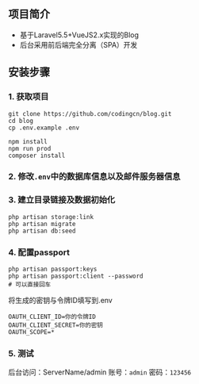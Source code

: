 ## 项目简介
* 基于Laravel5.5+VueJS2.x实现的Blog
* 后台采用前后端完全分离（SPA）开发


## 安装步骤
### 1. 获取项目
```
git clone https://github.com/codingcn/blog.git
cd blog
cp .env.example .env

npm install
npm run prod
composer install
```
### 2. 修改`.env`中的数据库信息以及邮件服务器信息

### 3. 建立目录链接及数据初始化
```shell
php artisan storage:link
php artisan migrate
php artisan db:seed
```
### 4. 配置passport
```
php artisan passport:keys
php artisan passport:client --password
# 可以直接回车
```
将生成的密钥与令牌ID填写到.env
```
OAUTH_CLIENT_ID=你的令牌ID
OAUTH_CLIENT_SECRET=你的密钥
OAUTH_SCOPE=*
```
### 5. 测试
后台访问：ServerName/admin
账号：`admin`
密码：`123456`


